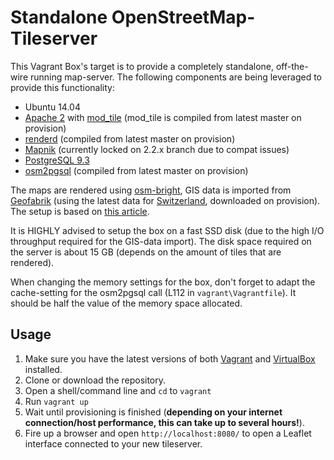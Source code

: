 # Standalone OpenStreetMap-Tileserver
This Vagrant Box's target is to provide a completely standalone, off-the-wire running map-server. The following components are being leveraged to provide this functionality:

* Ubuntu 14.04
* [Apache 2](https://httpd.apache.org/) with [mod_tile](https://github.com/openstreetmap/mod_tile) (mod_tile is compiled from latest master on provision)
* [renderd](https://github.com/openstreetmap/mod_tile) (compiled from latest master on provision)
* [Mapnik](https://github.com/mapnik/mapnik) (currently locked on 2.2.x branch due to compat issues)
* [PostgreSQL 9.3](https://www.postgresql.org/)
* [osm2pgsql](https://github.com/openstreetmap/osm2pgsql) (compiled from latest master on provision)

The maps are rendered using [osm-bright](https://github.com/mapbox/osm-bright), GIS data is imported from [Geofabrik](http://download.geofabrik.de/) (using the latest data for [Switzerland](http://download.geofabrik.de/europe/switzerland.html), downloaded on provision). The setup is based on [this article](https://switch2osm.org/serving-tiles/manually-building-a-tile-server-14-04/).

It is HIGHLY advised to setup the box on a fast SSD disk (due to the high I/O throughput required for the GIS-data import). The disk space required on the server is about 15 GB (depends on the amount of tiles that are rendered).

When changing the memory settings for the box, don't forget to adapt the cache-setting for the osm2pgsql call (L112 in `vagrant\Vagrantfile`). It should be half the value of the memory space allocated.

## Usage
1. Make sure you have the latest versions of both [Vagrant](https://www.vagrantup.com/downloads.html) and [VirtualBox](https://www.virtualbox.org/wiki/Downloads) installed.
2. Clone or download the repository.
3. Open a shell/command line and `cd` to `vagrant`
4. Run `vagrant up`
5. Wait until provisioning is finished (**depending on your internet connection/host performance, this can take up to several hours!**).
6. Fire up a browser and open `http://localhost:8080/` to open a Leaflet interface connected to your new tileserver.
